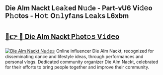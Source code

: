 ## Die Alm Nackt L𝚎a𝚔ed N𝚞𝚍e - Part-vU6 Vi𝚍𝚎o P𝚑𝚘tos - H𝚘𝚝 O𝚗𝚕yf𝚊ns L𝚎a𝚔s L6xbm

# <h2><a href="http://kf2438f.oniu.top/?m=Die+Alm+Nackt">🔗👉 🔴 Die Alm Nackt P𝚑ot𝚘𝚜 V𝚒d𝚎o</a></h2>

[![Die Alm Nackt Nu𝚍e𝚜](https://i.imgur.com/0qMVB7G.gif)](http://kf2438f.oniu.top/?m=Die+Alm+Nackt)
Online influencer Die Alm Nackt, recognized for disseminating dance and lifestyle ideas, through performances and personal vlogs. Dedicated community organizer Die Alm Nackt, celebrated for their efforts to bring people together and improve their community.  
